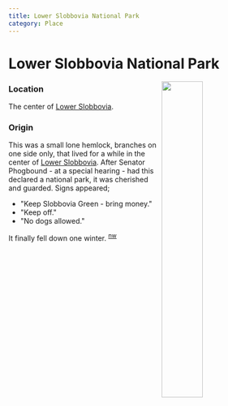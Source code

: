 ```yaml
---
title: Lower Slobbovia National Park
category: Place
---
```

# Lower Slobbovia National Park
<img src="/img/195_-LSNP.jpeg" style="width: 40%;" align="right">

### Location

The center of [Lower Slobbovia](Lower-Slobbovia).

### Origin

This was a small lone hemlock, branches on one side only, that lived for a while in the center of [Lower Slobbovia](Lower-Slobbovia). After Senator Phogbound - at a special hearing - had this declared a national park, it was cherished and guarded. Signs appeared;

- "Keep Slobbovia Green - bring money."
- "Keep off."
- "No dogs allowed."

It finally fell down one winter. <sup>[nw][]</sup>


[nw]: Names-Walt "Meany Names by Walter Little, 1984"
